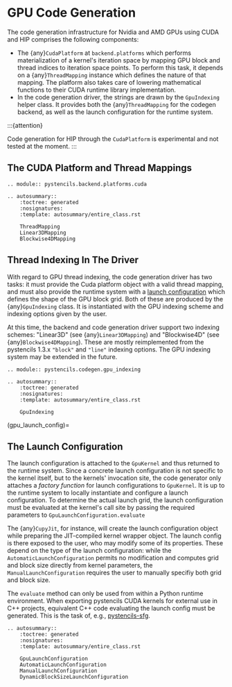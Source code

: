 # GPU Code Generation

The code generation infrastructure for Nvidia and AMD GPUs using CUDA and HIP comprises the following components:

 - The {any}`CudaPlatform` at `backend.platforms` which performs materialization of a kernel's iteration
   space by mapping GPU block and thread indices to iteration space points. To perform this task,
   it depends on a {any}`ThreadMapping` instance which defines the nature of that mapping.
   The platform also takes care of lowering mathematical functions to their CUDA runtime library implementation.
 - In the code generation driver, the strings are drawn by the `GpuIndexing` helper class.
   It provides both the {any}`ThreadMapping` for the codegen backend, as well as the launch configuration
   for the runtime system.

:::{attention}

Code generation for HIP through the `CudaPlatform` is experimental and not tested at the moment.
:::

## The CUDA Platform and Thread Mappings

```{eval-rst}
.. module:: pystencils.backend.platforms.cuda

.. autosummary::
    :toctree: generated
    :nosignatures:
    :template: autosummary/entire_class.rst

    ThreadMapping
    Linear3DMapping
    Blockwise4DMapping
```

## Thread Indexing In The Driver

With regard to GPU thread indexing, the code generation driver has two tasks:
it must provide the Cuda platform object with a valid thread mapping,
and must also provide the runtime system with a [launch configuration](#gpu_launch_config)
which defines the shape of the GPU block grid.
Both of these are produced by the {any}`GpuIndexing` class.
It is instantiated with the GPU indexing scheme and indexing options given by the user.

At this time, the backend and code generation driver support two indexing schemes:
"Linear3D" (see {any}`Linear3DMapping`) and "Blockwise4D" (see {any}`Blockwise4DMapping`).
These are mostly reimplemented from the pystencils 1.3.x `"block"` and `"line"` indexing options.
The GPU indexing system may be extended in the future.


```{eval-rst}
.. module:: pystencils.codegen.gpu_indexing

.. autosummary::
    :toctree: generated
    :nosignatures:
    :template: autosummary/entire_class.rst

    GpuIndexing
```

(gpu_launch_config)=
## The Launch Configuration

The launch configuration is attached to the `GpuKernel` and thus returned to the runtime system.
Since a concrete launch configuration is not specific to the kernel itself, but to the kernels'
invocation site, the code generator only attaches a *factory function* for launch configurations
to `GpuKernel`. It is up to the runtime system to locally instantiate and configure a launch configuration.
To determine the actual launch grid, the launch configuration must be evaluated at the kernel's call site
by passing the required parameters to `GpuLaunchConfiguration.evaluate`

The {any}`CupyJit`, for instance, will create the launch configuration object while preparing the JIT-compiled
kernel wrapper object. The launch config is there exposed to the user, who may modify some of its properties.
These depend on the type of the launch configuration:
while the `AutomaticLaunchConfiguration` permits no modification and computes grid and block size directly from kernel
parameters,
the `ManualLaunchConfiguration` requires the user to manually specifiy both grid and block size.

The `evaluate` method can only be used from within a Python runtime environment.
When exporting pystencils CUDA kernels for external use in C++ projects,
equivalent C++ code evaluating the launch config must be generated.
This is the task of, e.g., [pystencils-sfg](https://pycodegen.pages.i10git.cs.fau.de/pystencils-sfg/).


```{eval-rst}
.. autosummary::
    :toctree: generated
    :nosignatures:
    :template: autosummary/entire_class.rst

    GpuLaunchConfiguration
    AutomaticLaunchConfiguration
    ManualLaunchConfiguration
    DynamicBlockSizeLaunchConfiguration
```
